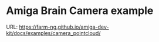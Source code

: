 # Amiga Brain Camera example

URL: https://farm-ng.github.io/amiga-dev-kit/docs/examples/camera_pointcloud/
